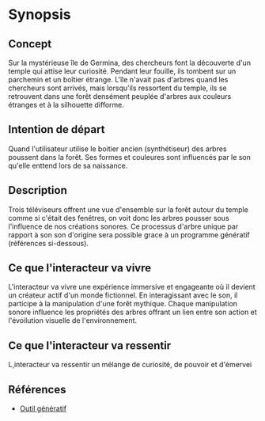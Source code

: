 # Synopsis

## Concept
Sur la mystérieuse île de Germina, des chercheurs font la découverte d'un temple qui attise leur curiosité. Pendant leur fouille, ils tombent sur un parchemin et un boîtier étrange. L'île n'avait pas d'arbres quand les chercheurs sont arrivés, mais lorsqu'ils ressortent du temple, ils se retrouvent dans une forêt densément peuplée d'arbres aux couleurs étranges et à la silhouette difforme.

## Intention de départ
Quand l'utilisateur utilise le boitier ancien (synthétiseur) des arbres poussent dans la forêt. Ses formes et couleures sont influencés par le son qu'elle enttend lors de sa naissance.

## Description
Trois téléviseurs offrent une vue d'ensemble sur la forêt autour du temple comme si c'était des fenêtres, on voit donc les arbres pousser sous l'influence de nos créations sonores. Ce processus d'arbre unique par rapport à son son d'origine sera possible grace à un programme génératif (références si-dessous).


## Ce que l'interacteur va vivre 
L'interacteur va vivre une expérience immersive et engageante où il devient un créateur actif d'un monde fictionnel. En interagissant avec le son, il participe à la manipulation d'une forêt mythique. Chaque manipulation sonore influence les propriétés des arbres offrant un lien entre son action et l'évoilution visuelle de l'environnement. 

## Ce que l'interacteur va ressentir
L,interacteur va ressentir un mélange de curiosité, de pouvoir et d'émervei





## Références

* [Outil génératif](https://assetstore.unity.com/packages/tools/modeling/treegen-2023-procedural-tree-generator-244180)
